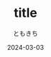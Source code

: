 ---
title: "title"
date: "2024-03-03"
excerpt: "description"
image: "/images//"
location: ""
category: '海外旅行'
author: 'ともきち'
tags: ["海外"]
---